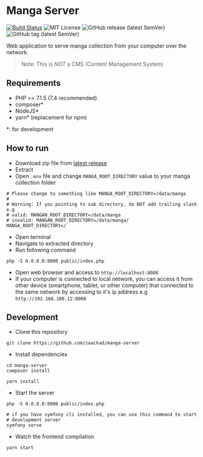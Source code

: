 # Manga Server

[![Build Status](https://img.shields.io/travis/zackad/manga-server?style=for-the-badge)](https://travis-ci.com/zackad/manga-server)
![MIT License](https://img.shields.io/github/license/zackad/manga-server?style=for-the-badge)
![GitHub release (latest SemVer)](https://img.shields.io/github/v/release/zackad/manga-server?style=for-the-badge)
![GitHub tag (latest SemVer)](https://img.shields.io/github/v/tag/zackad/manga-server?style=for-the-badge)

Web application to serve manga collection from your computer over the network.

> Note: This is _NOT_ a CMS (Content Management System)

## Requirements

- PHP >= 7.1.5 (7.4 recommended)
- composer*
- NodeJS*
- yarn* (replacement for npm)

*: for development

## How to run

- Download zip file from [latest release](https://github.com/zackad/manga-server/releases)
- Extract
- Open `.env` file and change `MANGA_ROOT_DIRECTORY` value to your manga collection folder
```shell
# Please change to something like MANGA_ROOT_DIRECTORY=/data/manga
#
# Warning: If you pointing to sub directory, do NOT add trailing slash e.g
# valid: MANGAN_ROOT_DIRECTORY=/data/manga
# invalid: MANGAN_ROOT_DIRECTORY=/data/manga/
MANGA_ROOT_DIRECTORY=/
```
- Open terminal
- Navigate to extracted directory
- Run following command
```shell
php -S 0.0.0.0:8000 public/index.php
```
- Open web browser and access to `http://localhost:8000`
- If your computer is connected to local network, you can access it from other device (smartphone, tablet, or other computer) that connected to the same network by accessing to it's ip address e.g `http://192.168.100.12:8000`

## Development

- Clone this repository
```shell
git clone https://github.com/zaackad/manga-server
```
- Install dependencies
```shell
cd manga-server
composer install

yarn install
```
- Start the server
```shell
php -S 0.0.0.0:8000 public/index.php

# if you have symfony cli installed, you can use this command to start
# development server
symfony serve
```
- Watch the frontend compilation
```shell
yarn start
```
